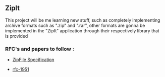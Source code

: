## ZipIt

This project will be me learning new stuff, such as completely implementing archive formats such as ".zip" and ".rar", other formats are gonna be implemented in the "ZipIt" application through their respectively
library that is provided


### RFC's and papers to follow :

- [ZipFile Specification](https://pkware.cachefly.net/webdocs/casestudies/APPNOTE.TXT)

- [rfc-1951](https://www.ietf.org/rfc/rfc1951.txt)
